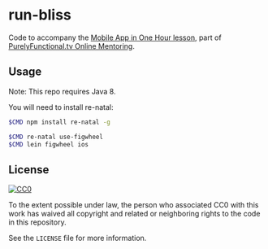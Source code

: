 # run-bliss

Code to accompany the [Mobile App in One Hour lesson][course], part of
[PurelyFunctional.tv Online Mentoring][mentoring].

[course]: https://purelyfunctional.tv/clojure-in-one-hour/mobile-app-in-one-hour/
[mentoring]: https://purelyfunctional.tv/


## Usage

Note: This repo requires Java 8.

You will need to install re-natal:

```bash
$CMD npm install re-natal -g
```

```bash
$CMD re-natal use-figwheel
$CMD lein figwheel ios
```

## License

[![CC0](http://i.creativecommons.org/p/zero/1.0/88x31.png)](http://creativecommons.org/publicdomain/zero/1.0/)

To the extent possible under law, the person who associated CC0 with
this work has waived all copyright and related or neighboring rights
to the code in this repository.

See the `LICENSE` file for more information.
